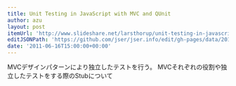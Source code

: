 ```yaml
---
title: Unit Testing in JavaScript with MVC and QUnit
author: azu
layout: post
itemUrl: 'http://www.slideshare.net/larsthorup/unit-testing-in-javascript-with-mvc-and-qunit'
editJSONPath: 'https://github.com/jser/jser.info/edit/gh-pages/data/2011/06/index.json'
date: '2011-06-16T15:00:00+00:00'
---
```

MVCデザインパターンにより独立したテストを行う。
MVCそれぞれの役割や独立したテストをする際のStubについて
